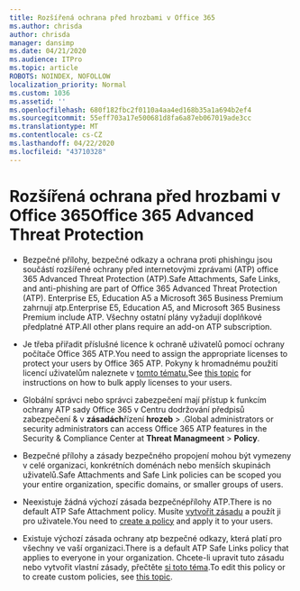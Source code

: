 ```yaml
---
title: Rozšířená ochrana před hrozbami v Office 365
ms.author: chrisda
author: chrisda
manager: dansimp
ms.date: 04/21/2020
ms.audience: ITPro
ms.topic: article
ROBOTS: NOINDEX, NOFOLLOW
localization_priority: Normal
ms.custom: 1036
ms.assetid: ''
ms.openlocfilehash: 680f182fbc2f0110a4aa4ed168b35a1a694b2ef4
ms.sourcegitcommit: 55eff703a17e500681d8fa6a87eb067019ade3cc
ms.translationtype: MT
ms.contentlocale: cs-CZ
ms.lasthandoff: 04/22/2020
ms.locfileid: "43710328"
---
```

# <a name="office-365-advanced-threat-protection"></a><span data-ttu-id="74742-102">Rozšířená ochrana před hrozbami v Office 365</span><span class="sxs-lookup"><span data-stu-id="74742-102">Office 365 Advanced Threat Protection</span></span>

- <span data-ttu-id="74742-103">Bezpečné přílohy, bezpečné odkazy a ochrana proti phishingu jsou součástí rozšířené ochrany před internetovými zprávami (ATP) office 365 Advanced Threat Protection (ATP).</span><span class="sxs-lookup"><span data-stu-id="74742-103">Safe Attachments, Safe Links, and anti-phishing are part of Office 365 Advanced Threat Protection (ATP).</span></span> <span data-ttu-id="74742-104">Enterprise E5, Education A5 a Microsoft 365 Business Premium zahrnují atp.</span><span class="sxs-lookup"><span data-stu-id="74742-104">Enterprise E5, Education A5, and Microsoft 365 Business Premium include ATP.</span></span> <span data-ttu-id="74742-105">Všechny ostatní plány vyžadují doplňkové předplatné ATP.</span><span class="sxs-lookup"><span data-stu-id="74742-105">All other plans require an add-on ATP subscription.</span></span>

- <span data-ttu-id="74742-106">Je třeba přiřadit příslušné licence k ochraně uživatelů pomocí ochrany počítače Office 365 ATP.</span><span class="sxs-lookup"><span data-stu-id="74742-106">You need to assign the appropriate licenses to protect your users by Office 365 ATP.</span></span> <span data-ttu-id="74742-107">Pokyny k hromadnému použití licencí uživatelům naleznete v [tomto tématu.](https://docs.microsoft.com/office365/admin/subscriptions-and-billing/assign-licenses-to-users)</span><span class="sxs-lookup"><span data-stu-id="74742-107">See [this topic](https://docs.microsoft.com/office365/admin/subscriptions-and-billing/assign-licenses-to-users) for instructions on how to bulk apply licenses to your users.</span></span>

- <span data-ttu-id="74742-108">Globální správci nebo správci zabezpečení mají přístup k funkcím ochrany ATP sady Office 365 v Centru dodržování předpisů zabezpečení & v **zásadách**řízení **hrozeb** \> .</span><span class="sxs-lookup"><span data-stu-id="74742-108">Global administrators or security administrators can access Office 365 ATP features in the Security & Compliance Center at **Threat Managmeent** \> **Policy**.</span></span>

- <span data-ttu-id="74742-109">Bezpečné přílohy a zásady bezpečného propojení mohou být vymezeny v celé organizaci, konkrétních doménách nebo menších skupinách uživatelů.</span><span class="sxs-lookup"><span data-stu-id="74742-109">Safe Attachments and Safe Link policies can be scoped you your entire organization, specific domains, or smaller groups of users.</span></span>

- <span data-ttu-id="74742-110">Neexistuje žádná výchozí zásada bezpečnépřílohy ATP.</span><span class="sxs-lookup"><span data-stu-id="74742-110">There is no default ATP Safe Attachment policy.</span></span> <span data-ttu-id="74742-111">Musíte [vytvořit zásadu](https://docs.microsoft.com/office365/securitycompliance/set-up-atp-safe-attachments-policies) a použít ji pro uživatele.</span><span class="sxs-lookup"><span data-stu-id="74742-111">You need to [create a policy](https://docs.microsoft.com/office365/securitycompliance/set-up-atp-safe-attachments-policies) and apply it to your users.</span></span>

- <span data-ttu-id="74742-112">Existuje výchozí zásada ochrany atp bezpečné odkazy, která platí pro všechny ve vaší organizaci.</span><span class="sxs-lookup"><span data-stu-id="74742-112">There is a default ATP Safe Links policy that applies to everyone in your organization.</span></span> <span data-ttu-id="74742-113">Chcete-li upravit tuto zásadu nebo vytvořit vlastní zásady, přečtěte [si toto téma](https://docs.microsoft.com/office365/securitycompliance/set-up-atp-safe-links-policies).</span><span class="sxs-lookup"><span data-stu-id="74742-113">To edit this policy or to create custom policies, see [this topic](https://docs.microsoft.com/office365/securitycompliance/set-up-atp-safe-links-policies).</span></span>
